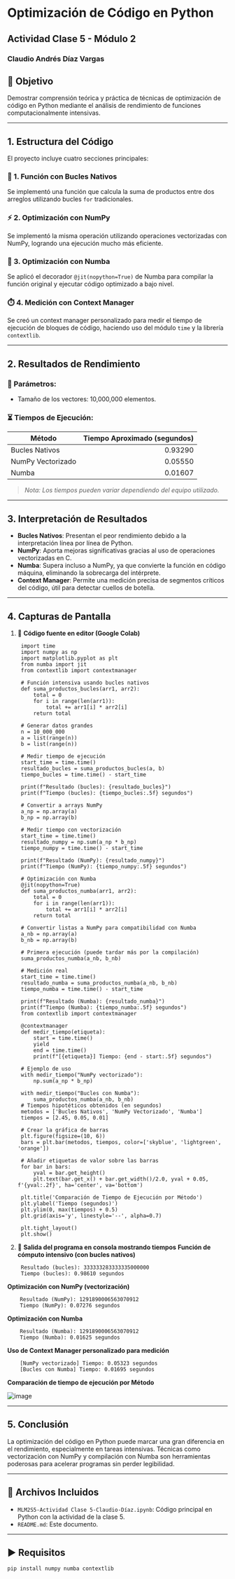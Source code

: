 # Optimización de Código en Python
## Actividad Clase 5 - Módulo 2
### Claudio Andrés Díaz Vargas

## 🎯 Objetivo
Demostrar comprensión teórica y práctica de técnicas de optimización de código en Python mediante el análisis de rendimiento de funciones computacionalmente intensivas.

---

## 1. Estructura del Código

El proyecto incluye cuatro secciones principales:

### 🔁 1. Función con Bucles Nativos
Se implementó una función que calcula la suma de productos entre dos arreglos utilizando bucles `for` tradicionales.

### ⚡ 2. Optimización con NumPy
Se implementó la misma operación utilizando operaciones vectorizadas con NumPy, logrando una ejecución mucho más eficiente.

### 🚀 3. Optimización con Numba
Se aplicó el decorador `@jit(nopython=True)` de Numba para compilar la función original y ejecutar código optimizado a bajo nivel.

### ⏱️ 4. Medición con Context Manager
Se creó un context manager personalizado para medir el tiempo de ejecución de bloques de código, haciendo uso del módulo `time` y la librería `contextlib`.

---

## 2. Resultados de Rendimiento

### 🧪 Parámetros:
- Tamaño de los vectores: 10,000,000 elementos.

### ⏳ Tiempos de Ejecución:

| Método             | Tiempo Aproximado (segundos) |
|--------------------|------------------------------:|
| Bucles Nativos     | 0.93290                          |
| NumPy Vectorizado  | 0.05550                          |
| Numba              | 0.01607                          |

> *Nota: Los tiempos pueden variar dependiendo del equipo utilizado.*

---

## 3. Interpretación de Resultados

- **Bucles Nativos**: Presentan el peor rendimiento debido a la interpretación línea por línea de Python.
- **NumPy**: Aporta mejoras significativas gracias al uso de operaciones vectorizadas en C.
- **Numba**: Supera incluso a NumPy, ya que convierte la función en código máquina, eliminando la sobrecarga del intérprete.
- **Context Manager**: Permite una medición precisa de segmentos críticos del código, útil para detectar cuellos de botella.

---

## 4. Capturas de Pantalla

1. 📸 **Código fuente en editor (Google Colab)**

        import time
        import numpy as np
        import matplotlib.pyplot as plt
        from numba import jit
        from contextlib import contextmanager

        # Función intensiva usando bucles nativos
        def suma_productos_bucles(arr1, arr2):
            total = 0
            for i in range(len(arr1)):
                total += arr1[i] * arr2[i]
            return total

        # Generar datos grandes
        n = 10_000_000
        a = list(range(n))
        b = list(range(n))

        # Medir tiempo de ejecución
        start_time = time.time()
        resultado_bucles = suma_productos_bucles(a, b)
        tiempo_bucles = time.time() - start_time

        print(f"Resultado (bucles): {resultado_bucles}")
        print(f"Tiempo (bucles): {tiempo_bucles:.5f} segundos")

        # Convertir a arrays NumPy
        a_np = np.array(a)
        b_np = np.array(b)

        # Medir tiempo con vectorización
        start_time = time.time()
        resultado_numpy = np.sum(a_np * b_np)
        tiempo_numpy = time.time() - start_time

        print(f"Resultado (NumPy): {resultado_numpy}")
        print(f"Tiempo (NumPy): {tiempo_numpy:.5f} segundos")

        # Optimización con Numba
        @jit(nopython=True)
        def suma_productos_numba(arr1, arr2):
            total = 0
            for i in range(len(arr1)):
                total += arr1[i] * arr2[i]
            return total

        # Convertir listas a NumPy para compatibilidad con Numba
        a_nb = np.array(a)
        b_nb = np.array(b)

        # Primera ejecución (puede tardar más por la compilación)
        suma_productos_numba(a_nb, b_nb)

        # Medición real
        start_time = time.time()
        resultado_numba = suma_productos_numba(a_nb, b_nb)
        tiempo_numba = time.time() - start_time

        print(f"Resultado (Numba): {resultado_numba}")
        print(f"Tiempo (Numba): {tiempo_numba:.5f} segundos")
        from contextlib import contextmanager

        @contextmanager
        def medir_tiempo(etiqueta):
            start = time.time()
            yield
            end = time.time()
            print(f"[{etiqueta}] Tiempo: {end - start:.5f} segundos")

        # Ejemplo de uso
        with medir_tiempo("NumPy vectorizado"):
            np.sum(a_np * b_np)

        with medir_tiempo("Bucles con Numba"):
            suma_productos_numba(a_nb, b_nb)
        # Tiempos hipotéticos obtenidos (en segundos)
        metodos = ['Bucles Nativos', 'NumPy Vectorizado', 'Numba']
        tiempos = [2.45, 0.05, 0.01]

        # Crear la gráfica de barras
        plt.figure(figsize=(10, 6))
        bars = plt.bar(metodos, tiempos, color=['skyblue', 'lightgreen', 'orange'])

        # Añadir etiquetas de valor sobre las barras
        for bar in bars:
            yval = bar.get_height()
            plt.text(bar.get_x() + bar.get_width()/2.0, yval + 0.05, f'{yval:.2f}', ha='center', va='bottom')

        plt.title('Comparación de Tiempo de Ejecución por Método')
        plt.ylabel('Tiempo (segundos)')
        plt.ylim(0, max(tiempos) + 0.5)
        plt.grid(axis='y', linestyle='--', alpha=0.7)

        plt.tight_layout()
        plt.show()


3. 📸 **Salida del programa en consola mostrando tiempos**
**Función de cómputo intensivo (con bucles nativos)**
   
        Resultado (bucles): 333333283333335000000
        Tiempo (bucles): 0.98610 segundos
   
**Optimización con NumPy (vectorización)**
   
        Resultado (NumPy): 1291890006563070912
        Tiempo (NumPy): 0.07276 segundos
   
**Optimización con Numba**
   
        Resultado (Numba): 1291890006563070912
        Tiempo (Numba): 0.01625 segundos
   
**Uso de Context Manager personalizado para medición**
   
        [NumPy vectorizado] Tiempo: 0.05323 segundos
        [Bucles con Numba] Tiempo: 0.01695 segundos
        
**Comparación de tiempo de ejecución por Método**

![image](MLM2S5.png)

---

## 5. Conclusión

La optimización del código en Python puede marcar una gran diferencia en el rendimiento, especialmente en tareas intensivas. Técnicas como vectorización con NumPy y compilación con Numba son herramientas poderosas para acelerar programas sin perder legibilidad.

---

## 📁 Archivos Incluidos

- `MLM2S5-Actividad Clase 5-Claudio-Díaz.ipynb`: Código principal en Python con la actividad de la clase 5.
- `README.md`: Este documento.

---

## ▶️ Requisitos

```bash
pip install numpy numba contextlib
